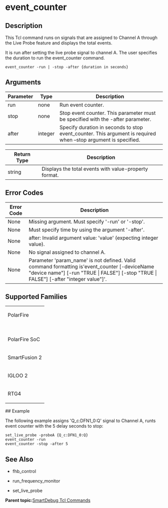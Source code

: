 # event\_counter

## Description

This Tcl command runs on signals that are assigned to Channel A through the Live Probe feature and displays the total events.

It is run after setting the live probe signal to channel A. The user specifies the duration to run the event\_counter command.

```
event_counter -run | -stop -after {duration in seconds}
```

## Arguments

|Parameter|Type|Description|
|---------|----|-----------|
|run|none|Run event counter.|
|stop|none|Stop event counter. This parameter must be specified with the -after parameter.|
|after|integer|Specify duration in seconds to stop event\_counter. This argument is required when –stop argument is specified.|

|Return Type|Description|
|-----------|-----------|
|string|Displays the total events with value-property format.|

## Error Codes

|Error Code|Description|
|----------|-----------|
|None|Missing argument. Must specify '-run' or '-stop'.|
|None|Must specify time by using the argument '-after'.|
|None|after: Invalid argument value: 'value' \(expecting integer value\).|
|None|No signal assigned to channel A.|
|None|Parameter 'param\_name' is not defined. Valid command formatting is'event\_counter \[-deviceName "device name"\] \[-run "TRUE \| FALSE"\] \[-stop "TRUE \| FALSE"\] \[-after "integer value"\]'.|

## Supported Families

<table id="GUID-F766381E-0DBB-4DF2-8AE2-1DAC268699EC"><tbody><tr><td>

PolarFire

</td></tr><tr><td>

<br /> PolarFire SoC<br />

</td></tr><tr><td>

SmartFusion 2

</td></tr><tr><td>

IGLOO 2

</td></tr><tr><td>

RTG4

</td></tr></tbody>
</table>## Example

The following example assigns 'Q\_c:DFN1\_0:Q' signal to Channel A, runts event counter with the 5 delay seconds to stop:

```
set_live_probe -probeA {Q_c:DFN1_0:Q}
event_counter -run
event_counter -stop -after 5
```

## See Also

-   fhb\_control

-   run\_frequency\_monitor

-   set\_live\_probe


**Parent topic:**[SmartDebug Tcl Commands](GUID-5F0515FB-DC45-4C39-86E5-8B7DC659F010.md)

